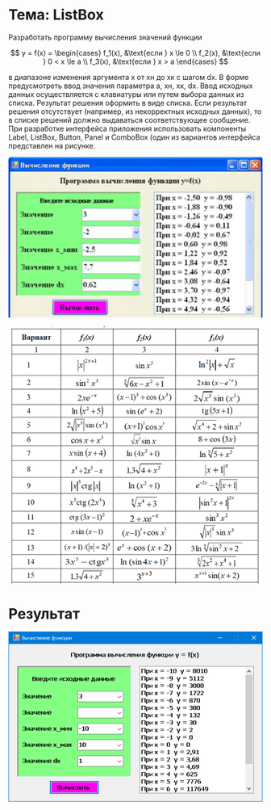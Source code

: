 # Тема: ListBox

Разработать программу вычисления значений функции

$$
y = f(x) = \begin{cases}
   f_1(x), &\text{если } x \le 0 \\
   f_2(x), &\text{если } 0 < x \le a \\
   f_3(x), &\text{если } x > a
\end{cases}
$$

в диапазоне изменения аргумента х от хн до хк с шагом dx.
В форме предусмотреть ввод значения параметра а, хн, хк, dx.
Ввод исходных данных осуществляется с клавиатуры или путем выбора данных из списка.
Результат решения оформить в виде списка. Если результат решения отсутствует (например, из некорректных исходных данных), то в списке решений должно выдаваться соответствующее сообщение.
При разработке интерфейса приложения использовать компоненты Label, ListBox, Button, Panel и ComboBox (один из вариантов интерфейса представлен на рисунке.

![ScreenShot](ScreenShot01.png)

![ScreenShot](ScreenShot02.png)

# Результат

![ScreenShot](ScreenShot03.png)
